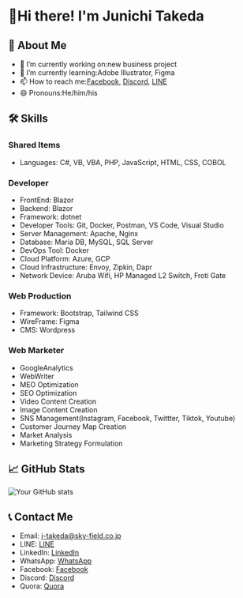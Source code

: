 # 👋Hi there! I'm Junichi Takeda

## 👤 About Me
- 🔭 I’m currently working on:new business project
- 🌱 I’m currently learning:Adobe Illustrator, Figma
- 📫 How to reach me:[Facebook](https://www.facebook.com/j.takeda77?locale=ja_JP), [Discord](https://discord.com/users/1004192324076699788), [LINE](https://line.me/ti/p/KaTvFcbhCR)
- 😄 Pronouns:He/him/his  

## 🛠 Skills
### Shared Items
- Languages: C#, VB, VBA, PHP, JavaScript, HTML, CSS, COBOL

### Developer
- FrontEnd: Blazor
- Backend: Blazor
- Framework: dotnet
- Developer Tools: Git, Docker, Postman, VS Code, Visual Studio
- Server Management: Apache, Nginx
- Database: Maria DB, MySQL, SQL Server
- DevOps Tool: Docker
- Cloud Platform: Azure, GCP
- Cloud Infrastructure: Envoy, Zipkin, Dapr
- Network Device: Aruba Wifi, HP Managed L2 Switch, Froti Gate

### Web Production
- Framework: Bootstrap, Tailwind CSS
- WireFrame: Figma
- CMS: Wordpress
  
### Web Marketer
- GoogleAnalytics
- WebWriter
- MEO Optimization
- SEO Optimization
- Video Content Creation
- Image Content Creation
- SNS Management(Instagram, Facebook, Twittter, Tiktok, Youtube)
- Customer Journey Map Creation
- Market Analysis
- Marketing Strategy Formulation

## 📈 GitHub Stats
![Your GitHub stats](https://github-readme-stats.vercel.app/api?username=ochtum&show_icons=true&theme=radical)

## 📞 Contact Me
- Email: [j-takeda@sky-field.co.jp](mailto:j-takeda@sky-field.co.jp)
- LINE: [LINE](https://line.me/ti/p/KaTvFcbhCR)
- LinkedIn: [LinkedIn](https://www.linkedin.com/in/ochtum)
- WhatsApp: [WhatsApp](https://wa.me/819044285643)
- Facebook: [Facebook](https://www.facebook.com/j.takeda77?locale=ja_JP)
- Discord: [Discord](https://discord.com/users/1004192324076699788)
- Quora: [Quora](https://jp.quora.com/profile/Junichi-Takeda-1)
